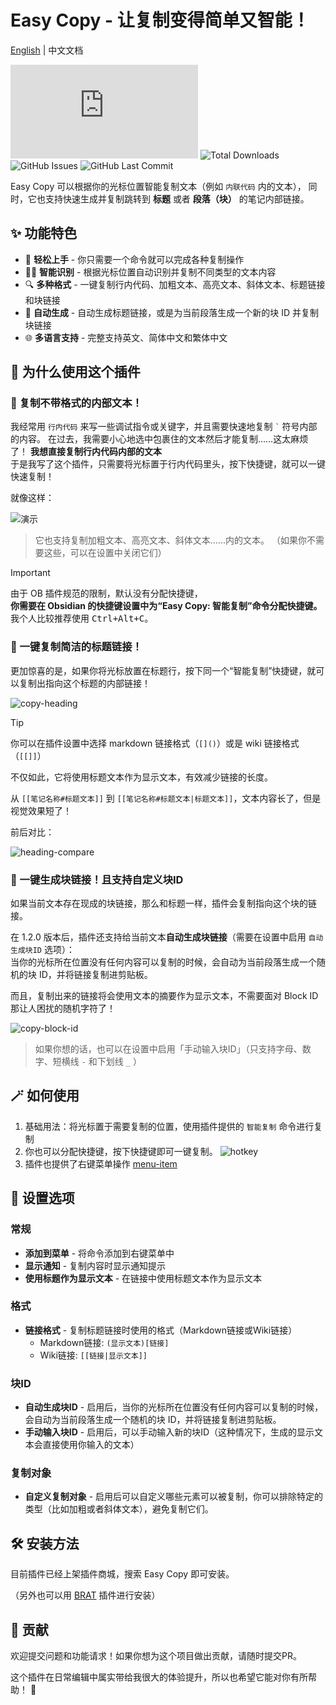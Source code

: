 # Easy Copy - 让复制变得简单又智能！
[English](./README.md) | 中文文档

![Obsidian Downloads](https://img.shields.io/badge/dynamic/json?logo=obsidian&color=%23483699&label=下载量&query=%24%5B%22yearly-glance%22%5D.downloads&url=https%3A%2F%2Fraw.githubusercontent.com%2Fobsidianmd%2Fobsidian-releases%2Fmaster%2Fcommunity-plugin-stats.json) ![Total Downloads](https://img.shields.io/github/downloads/Moyf/easy-copy/total?style=flat&label=总下载量) ![GitHub Issues](https://img.shields.io/github/issues/Moyf/easy-copy?style=flat&label=议题) ![GitHub Last Commit](https://img.shields.io/github/last-commit/Moyf/easy-copy?style=flat&label=最近提交)

Easy Copy 可以根据你的光标位置智能复制文本（例如 `内联代码` 内的文本），
同时，它也支持快速生成并复制跳转到 **标题** 或者 **段落（块）** 的笔记内部链接。

## ✨ 功能特色

- 🚀 **轻松上手** - 你只需要一个命令就可以完成各种复制操作
- 🧙‍♂️ **智能识别** - 根据光标位置自动识别并复制不同类型的文本内容
- 🔍 **多种格式** - 一键复制行内代码、加粗文本、高亮文本、斜体文本、标题链接和块链接
- 📝 **自动生成** - 自动生成标题链接，或是为当前段落生成一个新的块 ID 并复制块链接
- 🌐 **多语言支持** - 完整支持英文、简体中文和繁体中文


## 🤔 为什么使用这个插件

### 📝 复制不带格式的内部文本！

我经常用 `行内代码` 来写一些调试指令或关键字，并且需要快速地复制 `` ` `` 符号内部的内容。
在过去，我需要小心地选中包裹住的文本然后才能复制……这太麻烦了！
**我想直接复制行内代码内部的文本**  
于是我写了这个插件，只需要将光标置于行内代码里头，按下快捷键，就可以一键快速复制！

就像这样：

![演示](assets/demo-copy.gif)

> 它也支持复制加粗文本、高亮文本、斜体文本……内的文本。
> （如果你不需要这些，可以在设置中关闭它们）

> [!IMPORTANT]
> 由于 OB 插件规范的限制，默认没有分配快捷键，  
> **你需要在 Obsidian 的快捷键设置中为“Easy Copy: 智能复制”命令分配快捷键。**  
> 我个人比较推荐使用 <kbd>Ctrl+Alt+C</kbd>。


### 🎩 一键复制简洁的标题链接！
更加惊喜的是，如果你将光标放置在标题行，按下同一个“智能复制”快捷键，就可以复制出指向这个标题的内部链接！

![copy-heading](assets/copy-heading.gif)


> [!TIP]
> 你可以在插件设置中选择 markdown 链接格式（`[]()`）或是 wiki 链接格式（`[[]]`）

不仅如此，它将使用标题文本作为显示文本，有效减少链接的长度。

从 `[[笔记名称#标题文本]]` 到 `[[笔记名称#标题文本|标题文本]]`，文本内容长了，但是视觉效果短了！


前后对比：

![heading-compare](assets/heading-compare.png)


### 🧱 一键生成块链接！且支持自定义块ID

如果当前文本存在现成的块链接，那么和标题一样，插件会复制指向这个块的链接。

在 1.2.0 版本后，插件还支持给当前文本**自动生成块链接**（需要在设置中启用 `自动生成块ID` 选项）：  
当你的光标所在位置没有任何内容可以复制的时候，会自动为当前段落生成一个随机的块 ID，并将链接复制进剪贴板。

而且，复制出来的链接将会使用文本的摘要作为显示文本，不需要面对 Block ID 那让人困扰的随机字符了！

![copy-block-id](assets/copy-block-id-zh.gif)


> 如果你想的话，也可以在设置中启用「手动输入块ID」（只支持字母、数字、短横线 `-` 和下划线 `_` ）


## 🪄 如何使用

1. 基础用法：将光标置于需要复制的位置，使用插件提供的 `智能复制` 命令进行复制
2. 你也可以分配快捷键，按下快捷键即可一键复制。 ![hotkey](assets/hotkey.png)
3. 插件也提供了右键菜单操作 [menu-item](assets/menu-item.png)


## 🔧 设置选项

### 常规

- **添加到菜单** - 将命令添加到右键菜单中
- **显示通知** - 复制内容时显示通知提示
- **使用标题作为显示文本** - 在链接中使用标题文本作为显示文本

### 格式

- **链接格式** - 复制标题链接时使用的格式（Markdown链接或Wiki链接）
  - Markdown链接: `(显示文本)[链接]`
  - Wiki链接: `[[链接|显示文本]]`

### 块ID

- **自动生成块ID** - 启用后，当你的光标所在位置没有任何内容可以复制的时候，会自动为当前段落生成一个随机的块 ID，并将链接复制进剪贴板。
- **手动输入块ID** - 启用后，可以手动输入新的块ID（这种情况下，生成的显示文本会直接使用你输入的文本）

### 复制对象

- **自定义复制对象** - 启用后可以自定义哪些元素可以被复制，你可以排除特定的类型（比如加粗或者斜体文本），避免复制它们。


## 🛠️ 安装方法

目前插件已经上架插件商城，搜索 Easy Copy 即可安装。

（另外也可以用 [BRAT](https://github.com/TfTHacker/obsidian42-brat) 插件进行安装）


## 🤝 贡献

欢迎提交问题和功能请求！如果你想为这个项目做出贡献，请随时提交PR。

这个插件在日常编辑中属实带给我很大的体验提升，所以也希望它能对你有所帮助！ 🌟

